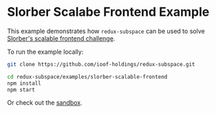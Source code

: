 # Slorber Scalabe Frontend Example

This example demonstrates how `redux-subspace` can be used to solve [Slorber's scalable frontend challenge](https://github.com/slorber/scalable-frontend-with-elm-or-redux).

To run the example locally:

```sh
git clone https://github.com/ioof-holdings/redux-subspace.git

cd redux-subspace/examples/slorber-scalable-frontend
npm install
npm start
```

Or check out the [sandbox](https://codesandbox.io/s/github/ioof-holdings/redux-subspace/tree/master/examples/slorber-scalable-frontend).